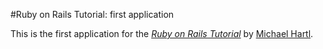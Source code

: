 #Ruby on Rails Tutorial: first application

This is the first application for the [*Ruby on Rails Tutorial*](http://railstutorial.org/) by [Michael Hartl](http://michaelhartl.com).